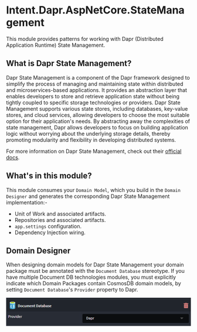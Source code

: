 ﻿# Intent.Dapr.AspNetCore.StateManagement

This module provides patterns for working with Dapr (Distributed Application Runtime) State Management.

## What is Dapr State Management?

Dapr State Management is a component of the Dapr framework designed to simplify the process of managing and maintaining state within distributed and microservices-based applications. It provides an abstraction layer that enables developers to store and retrieve application state without being tightly coupled to specific storage technologies or providers. Dapr State Management supports various state stores, including databases, key-value stores, and cloud services, allowing developers to choose the most suitable option for their application's needs. By abstracting away the complexities of state management, Dapr allows developers to focus on building application logic without worrying about the underlying storage details, thereby promoting modularity and flexibility in developing distributed systems.

For more information on Dapr State Management, check out their [official docs](https://docs.dapr.io/developing-applications/building-blocks/state-management/state-management-overview/).

## What's in this module?

This module consumes your `Domain Model`, which you build in the `Domain Designer` and generates the corresponding Dapr State Management implementation:-

* Unit of Work and associated artifacts.
* Repositories and associated artifacts.
* `app.settings` configuration.
* Dependency Injection wiring.


## Domain Designer

When designing domain models for Dapr State Management your domain package must be annotated with the `Document Database` stereotype. If you have multiple Document DB technologies modules, you must explicitly indicate which Domain Packages contain CosmosDB domain models, by setting `Document Database`'s `Provider` property to Dapr.

![Configure Dapr provider](images/db-provider-dapr-db.png)
